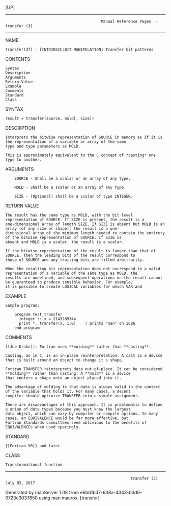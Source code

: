 [UP]

-----------------------------------------------------------------------------------------------------------------------------------
                                              Manual Reference Pages  - transfer (3)
-----------------------------------------------------------------------------------------------------------------------------------
                                                                 
NAME

    transfer(3f) - [INTRINSIC:BIT MANIPULATION] Transfer bit patterns

CONTENTS

    Syntax
    Description
    Arguments
    Return Value
    Example
    Comments
    Standard
    Class

SYNTAX

    result = transfer(source, mold[, size])

DESCRIPTION

    Interprets the bitwise representation of SOURCE in memory as if it is the representation of a variable or array of the same
    type and type parameters as MOLD.

    This is approximately equivalent to the C concept of *casting* one type to another.

ARGUMENTS

        SOURCE - Shall be a scalar or an array of any type.

        MOLD - Shall be a scalar or an array of any type.

        SIZE - (Optional) shall be a scalar of type INTEGER.

RETURN VALUE

    The result has the same type as MOLD, with the bit level representation of SOURCE. If SIZE is present, the result is a
    one-dimensional array of length SIZE. If SIZE is absent but MOLD is an array (of any size or shape), the result is a one-
    dimensional array of the minimum length needed to contain the entirety of the bitwise representation of SOURCE. If SIZE is
    absent and MOLD is a scalar, the result is a scalar.

    If the bitwise representation of the result is longer than that of SOURCE, then the leading bits of the result correspond to
    those of SOURCE and any trailing bits are filled arbitrarily.

    When the resulting bit representation does not correspond to a valid representation of a variable of the same type as MOLD, the
    results are undefined, and subsequent operations on the result cannot be guaranteed to produce sensible behavior. For example,
    it is possible to create LOGICAL variables for which VAR and

EXAMPLE

    Sample program:

        program test_transfer
          integer :: x = 2143289344
          print *, transfer(x, 1.0)    ! prints "nan" on i686
        end program



COMMENTS

    [[Joe Krahn]]: Fortran uses **molding** rather than **casting**.

    Casting, as in C, is an in-place reinterpretation. A cast is a device that is built around an object to change it s shape.

    Fortran TRANSFER reinterprets data out-of-place. It can be considered **molding** rather than casting. A **mold** is a device
    that confers a shape onto an object placed into it.

    The advantage of molding is that data is always valid in the context of the variable that holds it. For many cases, a decent
    compiler should optimize TRANSFER into a simple assignment.

    There are disadvantages of this approach. It is problematic to define a union of data types because you must know the largest
    data object, which can vary by compiler or compile options. In many cases, an EQUIVALENCE would be far more effective, but
    Fortran Standards committees seem oblivious to the benefits of EQUIVALENCEs when used sparingly.

STANDARD

    [[Fortran 90]] and later

CLASS

    Transformational function

-----------------------------------------------------------------------------------------------------------------------------------

                                                           transfer (3)                                               July 02, 2017

Generated by manServer 1.08 from e6b61bd7-638a-4343-bdd6-0723c3037650 using man macros.
                                                            [transfer]
